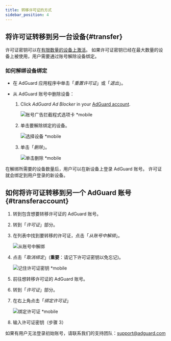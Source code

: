 ```yaml
---
title: 转移许可证的方式
sidebar_position: 4
---
```


## 将许可证转移到另一台设备{#transfer}

许可证密钥可以在[有限数量的设备上激活](../what-is)。 如果许可证密钥已经在最大数量的设备上被使用，用户需要通过账号解除设备绑定。

### 如何解绑设备绑定

- 在 AdGuard 应用程序中单击「*重置许可证*」或「*退出*」。

- 从 AdGuard 账号中删除设备：
    1. Click *AdGuard Ad Blocker* in your [AdGuard account](https://adguardaccount.com/).

        ![账号广告拦截程式选项卡 *mobile](https://cdn.adtidy.org/content/kb/ad_blocker/general/newaccount-unbind-device-0_cn.png)

    1. 单击要解除绑定的设备。

        ![选择设备 *mobile](https://cdn.adtidy.org/content/kb/ad_blocker/general/newaccount-unbind-device-1_cn.png)

    1. 单击「*删除*」。

        ![单击删除 *mobile](https://cdn.adtidy.org/content/kb/ad_blocker/general/newaccount-unbind-device-2_cn.png)

在解绑所需要的设备数量后，用户可以在新设备上登录 AdGuard 账号。 许可证就会绑定到用户登录的新设备。

## 如何将许可证转移到另一个 AdGuard 账号{#transferaccount}

1. 转到包含想要转移许可证的 AdGuard 账号。

1. 转到「*许可证*」部分。

1. 在列表中找到要转移的许可证，点击「*从账号中解绑*」。

    ![从账号中解绑](https://cdn.adtidy.org/content/kb/ad_blocker/general/newaccount-transfer-to-account_cn.png)

1. 点击「*取消绑定*」(**重要**：请记下许可证密钥以免忘记)。

    ![记住许可证密钥 *mobile](https://cdn.adtidy.org/content/kb/ad_blocker/general/newaccount-transfer-to-account-1_cn.png)

1. 前往想转移许可证的 AdGuard 账号。

1. 转到「*许可证*」部分。

1. 在右上角点击「*绑定许可证*」

    ![绑定许可证 *mobile](https://cdn.adtidy.org/content/kb/ad_blocker/general/newaccount-transfer-to-account-2_cn.png)

1. 输入许可证密钥（步骤 3）

如果有用户无法登录初始账号，请联系我们的支持团队：support@adguard.com
